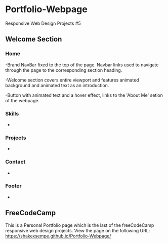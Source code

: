 # Portfolio-Webpage
Responsive Web Design Projects #5

## Welcome Section
### Home
-Brand NavBar fixed to the top of the page. Navbar links used to navigate through the page to the corresponding section heading.

-Welcome section covers entire viewport and features animated background and animated text as an introduction.

-Button with animated text and a hover effect, links to the 'About Me' setion of the webpage. 

### Skills 
-

### Projects
-

### Contact
-

### Footer
-


## FreeCodeCamp
This is a Personal Portfolio page which is the last of the freeCodeCamp responsive web design projects.
View the page on the following URL: https://shakexsempe.github.io/Portfolio-Webpage/ 


